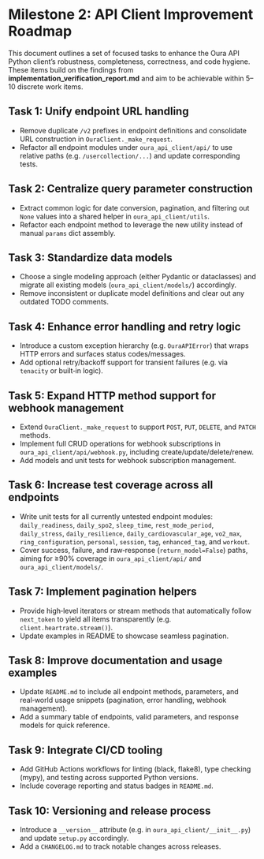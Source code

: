 # Milestone 2: API Client Improvement Roadmap

This document outlines a set of focused tasks to enhance the Oura API Python client’s robustness, completeness, correctness, and code hygiene. These items build on the findings from **implementation_verification_report.md** and aim to be achievable within 5–10 discrete work items.

## Task 1: Unify endpoint URL handling
- Remove duplicate `/v2` prefixes in endpoint definitions and consolidate URL construction in `OuraClient._make_request`.
- Refactor all endpoint modules under `oura_api_client/api/` to use relative paths (e.g. `/usercollection/...`) and update corresponding tests.

## Task 2: Centralize query parameter construction
- Extract common logic for date conversion, pagination, and filtering out `None` values into a shared helper in `oura_api_client/utils`.
- Refactor each endpoint method to leverage the new utility instead of manual `params` dict assembly.

## Task 3: Standardize data models
- Choose a single modeling approach (either Pydantic or dataclasses) and migrate all existing models (`oura_api_client/models/`) accordingly.
- Remove inconsistent or duplicate model definitions and clear out any outdated TODO comments.

## Task 4: Enhance error handling and retry logic
- Introduce a custom exception hierarchy (e.g. `OuraAPIError`) that wraps HTTP errors and surfaces status codes/messages.
- Add optional retry/backoff support for transient failures (e.g. via `tenacity` or built‑in logic).

## Task 5: Expand HTTP method support for webhook management
- Extend `OuraClient._make_request` to support `POST`, `PUT`, `DELETE`, and `PATCH` methods.
- Implement full CRUD operations for webhook subscriptions in `oura_api_client/api/webhook.py`, including create/update/delete/renew.
- Add models and unit tests for webhook subscription management.

## Task 6: Increase test coverage across all endpoints
- Write unit tests for all currently untested endpoint modules: `daily_readiness`, `daily_spo2`, `sleep_time`, `rest_mode_period`, `daily_stress`, `daily_resilience`, `daily_cardiovascular_age`, `vo2_max`, `ring_configuration`, `personal`, `session`, `tag`, `enhanced_tag`, and `workout`.
- Cover success, failure, and raw‐response (`return_model=False`) paths, aiming for ≥90% coverage in `oura_api_client/api/` and `oura_api_client/models/`.

## Task 7: Implement pagination helpers
- Provide high‑level iterators or stream methods that automatically follow `next_token` to yield all items transparently (e.g. `client.heartrate.stream()`).
- Update examples in README to showcase seamless pagination.

## Task 8: Improve documentation and usage examples
- Update `README.md` to include all endpoint methods, parameters, and real‑world usage snippets (pagination, error handling, webhook management).
- Add a summary table of endpoints, valid parameters, and response models for quick reference.

## Task 9: Integrate CI/CD tooling
- Add GitHub Actions workflows for linting (black, flake8), type checking (mypy), and testing across supported Python versions.
- Include coverage reporting and status badges in `README.md`.

## Task 10: Versioning and release process
- Introduce a `__version__` attribute (e.g. in `oura_api_client/__init__.py`) and update `setup.py` accordingly.
- Add a `CHANGELOG.md` to track notable changes across releases.